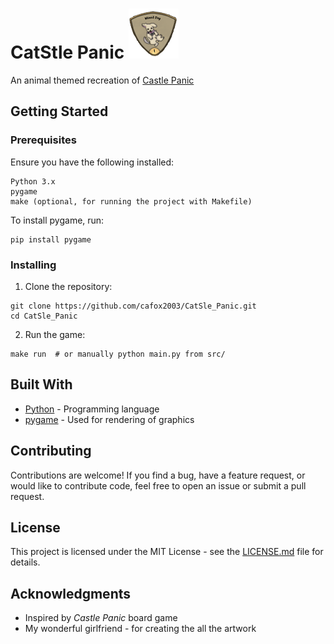 # CatStle Panic ![A goblin cat](images/screenshots/goblin.png)
An animal themed recreation of [Castle Panic](https://firesidegames.com/product/castle-panic-second-edition/) 
## Getting Started

### Prerequisites

Ensure you have the following installed:

```
Python 3.x
pygame
make (optional, for running the project with Makefile)
```

To install pygame, run:

```
pip install pygame
```

### Installing

1. Clone the repository:

```
git clone https://github.com/cafox2003/CatSle_Panic.git
cd CatSle_Panic
```

2. Run the game:

```
make run  # or manually python main.py from src/
```

## Built With

* [Python](https://www.python.org/) - Programming language
* [pygame](https://www.pygame.org/) - Used for rendering of graphics

## Contributing

Contributions are welcome! If you find a bug, have a feature request, or would like to contribute code, feel free to open an issue or submit a pull request.
## License
This project is licensed under the MIT License - see the [LICENSE.md](LICENSE.md) file for details.
## Acknowledgments
* Inspired by *Castle Panic* board game
* My wonderful girlfriend - for creating the all the artwork
